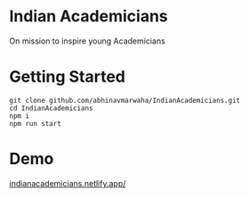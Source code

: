 # Indian Academicians

On mission to inspire young Academicians

# Getting Started

```
git clone github.com/abhinavmarwaha/IndianAcademicians.git
cd IndianAcademicians
npm i
npm run start
```

# Demo

[indianacademicians.netlify.app/](https://indianacademicians.netlify.app/)
